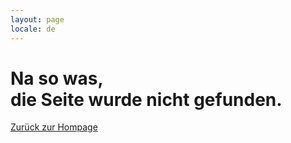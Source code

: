 ```yaml
---
layout: page
locale: de
---
```


# Na so was,<br/>die Seite wurde nicht gefunden.

<div class="col align-center">
  <a href="/" class="button">Zurück zur Hompage</a>
</div>
